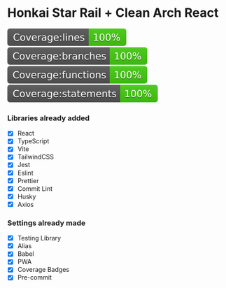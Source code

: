 # Honkai Star Rail + Clean Arch React

<img src="/coverage/badge-lines.svg">
<img src="/coverage/badge-branches.svg">
<img src="/coverage/badge-functions.svg">
<img src="/coverage/badge-statements.svg">

### Libraries already added

- [x] React
- [x] TypeScript
- [x] Vite
- [x] TailwindCSS
- [x] Jest
- [x] Eslint
- [x] Prettier
- [x] Commit Lint
- [x] Husky
- [x] Axios

### Settings already made

- [x] Testing Library
- [x] Alias
- [x] Babel
- [x] PWA
- [x] Coverage Badges
- [x] Pre-commit

